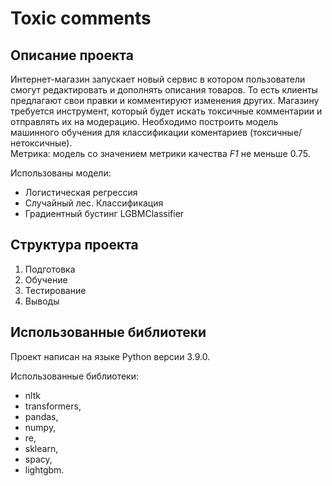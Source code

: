 # Toxic comments 
## Описание проекта
Интернет-магазин запускает новый сервис в котором пользователи смогут редактировать и дополнять описания товаров. То есть клиенты предлагают свои правки и комментируют изменения других.
Магазину требуется инструмент, который будет искать токсичные комментарии и отправлять их на модерацию. 
Необходимо построить модель машинного обучения для классификации коментариев (токсичные/нетоксичные).  
Метрика: модель со значением метрики качества *F1* не меньше 0.75. 

Использованы модели:
* Логистическая регрессия
* Случайный лес. Классификация
* Градиентный бустинг LGBMClassifier

## Структура проекта
1.  Подготовка
2.  Обучение
3.  Тестирование
4.  Выводы

## Использованные библиотеки
Проект написан на языке Python версии 3.9.0.

Использованные библиотеки:
* nltk
* transformers,
* pandas,
* numpy, 
* re,
* sklearn,
* spacy,
* lightgbm.
